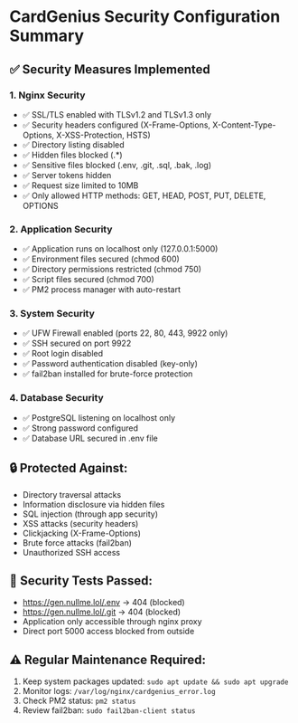 # CardGenius Security Configuration Summary

## ✅ Security Measures Implemented

### 1. **Nginx Security**
- ✅ SSL/TLS enabled with TLSv1.2 and TLSv1.3 only
- ✅ Security headers configured (X-Frame-Options, X-Content-Type-Options, X-XSS-Protection, HSTS)
- ✅ Directory listing disabled
- ✅ Hidden files blocked (.*) 
- ✅ Sensitive files blocked (.env, .git, .sql, .bak, .log)
- ✅ Server tokens hidden
- ✅ Request size limited to 10MB
- ✅ Only allowed HTTP methods: GET, HEAD, POST, PUT, DELETE, OPTIONS

### 2. **Application Security**
- ✅ Application runs on localhost only (127.0.0.1:5000)
- ✅ Environment files secured (chmod 600)
- ✅ Directory permissions restricted (chmod 750)
- ✅ Script files secured (chmod 700)
- ✅ PM2 process manager with auto-restart

### 3. **System Security**
- ✅ UFW Firewall enabled (ports 22, 80, 443, 9922 only)
- ✅ SSH secured on port 9922
- ✅ Root login disabled
- ✅ Password authentication disabled (key-only)
- ✅ fail2ban installed for brute-force protection

### 4. **Database Security**
- ✅ PostgreSQL listening on localhost only
- ✅ Strong password configured
- ✅ Database URL secured in .env file

## 🔒 Protected Against:
- Directory traversal attacks
- Information disclosure via hidden files
- SQL injection (through app security)
- XSS attacks (security headers)
- Clickjacking (X-Frame-Options)
- Brute force attacks (fail2ban)
- Unauthorized SSH access

## 📝 Security Tests Passed:
- https://gen.nullme.lol/.env → 404 (blocked)
- https://gen.nullme.lol/.git → 404 (blocked)
- Application only accessible through nginx proxy
- Direct port 5000 access blocked from outside

## ⚠️ Regular Maintenance Required:
1. Keep system packages updated: `sudo apt update && sudo apt upgrade`
2. Monitor logs: `/var/log/nginx/cardgenius_error.log`
3. Check PM2 status: `pm2 status`
4. Review fail2ban: `sudo fail2ban-client status`
